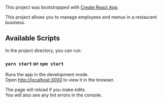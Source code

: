 This project was bootstrapped with [Create React App](https://github.com/facebook/create-react-app).

This project allows you to manage employees and menus in a restaurant business.

## Available Scripts

In the project directory, you can run:

### `yarn start` or `npm start`

Runs the app in the development mode.<br />
Open [http://localhost:3000](http://localhost:3000) to view it in the browser.

The page will reload if you make edits.<br />
You will also see any lint errors in the console.


